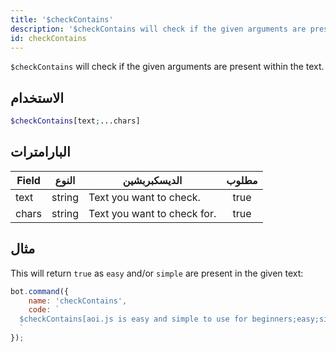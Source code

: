 ```yaml
---
title: '$checkContains'
description: '$checkContains will check if the given arguments are present within a text.'
id: checkContains
---
```


`$checkContains` will check if the given arguments are present within the text.

## الاستخدام

```php
$checkContains[text;...chars]
```

## البارامترات

| Field | النوع  | الديسكبربشين                | مطلوب |
| ----- | ------ | --------------------------- |:-----:|
| text  | string | Text you want to check.     | true  |
| chars | string | Text you want to check for. | true  |

## مثال

This will return `true` as `easy` and/or `simple` are present in the given text:

```javascript
bot.command({
    name: 'checkContains',
    code: `
  $checkContains[aoi.js is easy and simple to use for beginners;easy;simple]
  `
});
```
